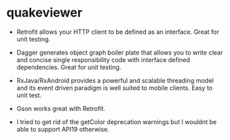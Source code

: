 # quakeviewer

- Retrofit allows your HTTP client to be defined as an interface. Great for unit testing.
- Dagger generates object graph boiler plate that allows you to write clear and concise single responsibility code with interface defined dependencies. Great for unit testing.
- RxJava/RxAndroid provides a powerful and scalable threading model and its event driven paradigm is well suited to mobile clients. Easy to unit test.
- Gson works great with Retrofit.

- I tried to get rid of the getColor deprecation warnings but I wouldnt be able to support API19 otherwise.
